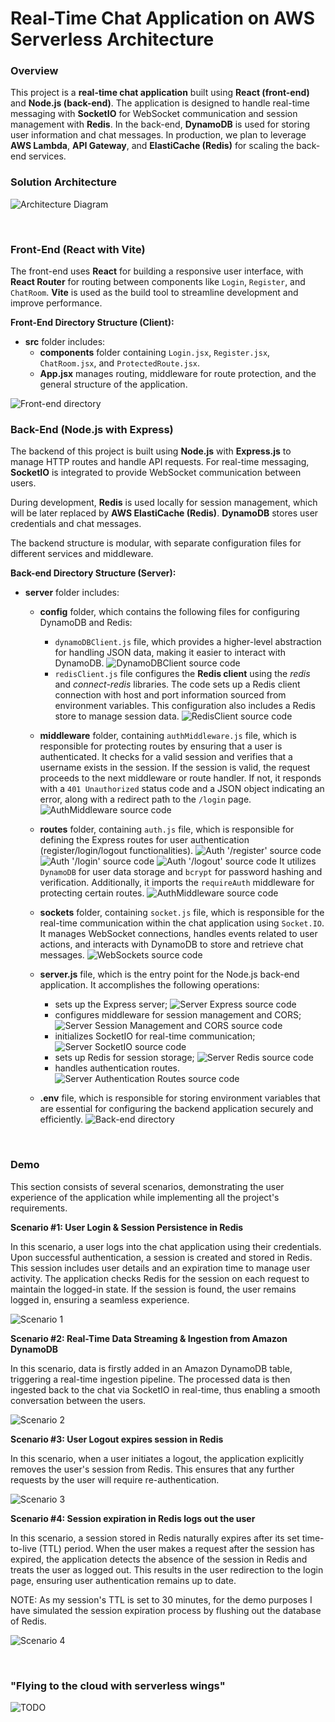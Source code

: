 # **Real-Time Chat Application on AWS Serverless Architecture**

### **Overview**

This project is a **real-time chat application** built using **React (front-end)** and **Node.js (back-end)**. The application is designed to handle real-time messaging with **SocketIO** for WebSocket communication and session management with **Redis**. In the back-end, **DynamoDB** is used for storing user information and chat messages. In production, we plan to leverage **AWS Lambda**, **API Gateway**, and **ElastiCache (Redis)** for scaling the back-end services.
<br>

### Solution Architecture 

<!-- Remove the above title once the diagram is ready -->
![Architecture Diagram](./images/todo.png)
<!-- TODO: Architecture Diagram -->

<br>

### **Front-End (React with Vite)**
The front-end uses **React** for building a responsive user interface, with **React Router** for routing between components like `Login`, `Register`, and `ChatRoom`. **Vite** is used as the build tool to streamline development and improve performance.

**Front-End Directory Structure (Client):**
- **src** folder includes:
  - **components** folder containing `Login.jsx`, `Register.jsx`, `ChatRoom.jsx`, and `ProtectedRoute.jsx`.
  - **App.jsx** manages routing, middleware for route protection, and the general structure of the application.
  
![Front-end directory](./images/frontend-directory.png)

### **Back-End (Node.js with Express)**

The backend of this project is built using **Node.js** with **Express.js** to manage HTTP routes and handle API requests. For real-time messaging, **SocketIO** is integrated to provide WebSocket communication between users. 

During development, **Redis** is used locally for session management, which will be later replaced by **AWS ElastiCache (Redis)**. **DynamoDB** stores user credentials and chat messages. 

The backend structure is modular, with separate configuration files for different services and middleware.

**Back-end Directory Structure (Server):**
- **server** folder includes:
  - **config** folder, which contains the following files for configuring DynamoDB and Redis:
    - `dynamoDBClient.js` file, which provides a higher-level abstraction for handling JSON data, making it easier to interact with DynamoDB.
    ![DynamoDBClient source code](./images/dynamoDBClient_source_code2.png)
    - `redisClient.js` file configures the **Redis client** using the *redis* and *connect-redis* libraries. The code sets up a Redis client connection with host and port information sourced from environment variables. This configuration also includes a Redis store to manage session data.
    ![RedisClient source code](./images/redisClient_source_code.png)
  - **middleware** folder, containing `authMiddleware.js` file, which is responsible for protecting routes by ensuring that a user is authenticated. It checks for a valid session and verifies that a username exists in the session. If the session is valid, the request proceeds to the next middleware or route handler. If not, it responds with a `401 Unauthorized` status code and a JSON object indicating an error, along with a redirect path to the `/login` page.
  ![AuthMiddleware source code](./images/authMiddleware_source_code.png)
  - **routes** folder, containing `auth.js` file, which is responsible for defining the Express routes for user authentication (register/login/logout functionalities).
  ![Auth '/register' source code](./images/auth_register_source_code.png)
  ![Auth '/login' source code](./images/auth_login_source_code.png)
  ![Auth '/logout' source code](./images/auth_logout_source_code.png)
  It utilizes `DynamoDB` for user data storage and `bcrypt` for password hashing and verification. Additionally, it imports the `requireAuth` middleware for protecting certain routes.
  ![AuthMiddleware source code](./images/auth_requireAuth_middleware_source_code.png)
  - **sockets** folder, containing `socket.js` file, which is responsible for the real-time communication within the chat application using `Socket.IO`. It manages WebSocket connections, handles events related to user actions, and interacts with DynamoDB to store and retrieve chat messages.
  ![WebSockets source code](./images/socket_source_code.png)
  - **server.js** file, which is the entry point for the Node.js back-end application. It accomplishes the following operations:
    - sets up the Express server;
      ![Server Express source code](./images/server_express_source_code.png)
    - configures middleware for session management and CORS;
      ![Server Session Management and CORS source code](./images/server_cors_session_source_code.png)
    - initializes SocketIO for real-time communication;
      ![Server SocketIO source code](./images/server_socket_source_code.png)
    - sets up Redis for session storage;
      ![Server Redis source code](./images/server_redis_source_code.png)
    - handles authentication routes.
      ![Server Authentication Routes source code](./images/server_authroutes_source_code.png)

  - **.env** file, which is responsible for storing environment variables that are essential for configuring the backend application securely and efficiently. 
  ![Back-end directory](./images/back-end-directory-structure.png)

<br>

### Demo

This section consists of several scenarios, demonstrating the user experience of the application while implementing all the project's requirements.

**Scenario #1: User Login & Session Persistence in Redis**

In this scenario, a user logs into the chat application using their credentials. Upon successful authentication, a session is created and stored in Redis. This session includes user details and an expiration time to manage user activity. The application checks Redis for the session on each request to maintain the logged-in state. If the session is found, the user remains logged in, ensuring a seamless experience.

![Scenario 1](./scenarios/Scenario_1.gif)

**Scenario #2: Real-Time Data Streaming & Ingestion from Amazon DynamoDB**

In this scenario, data is firstly added in an Amazon DynamoDB table, triggering a real-time ingestion pipeline. The processed data is then ingested back to the chat via SocketIO in real-time, thus enabling a smooth conversation between the users.

![Scenario 2](./scenarios/Scenario_2.gif)

**Scenario #3: User Logout expires session in Redis**

In this scenario, when a user initiates a logout, the application explicitly removes the user's session from Redis. This ensures that any further requests by the user will require re-authentication. 

![Scenario 3](./scenarios/Scenario_3.gif)

**Scenario #4: Session expiration in Redis logs out the user**

In this scenario, a session stored in Redis naturally expires after its set time-to-live (TTL) period. When the user makes a request after the session has expired, the application detects the absence of the session in Redis and treats the user as logged out. This results in the user redirection to the login page, ensuring user authentication remains up to date.

NOTE: As my session's TTL is set to 30 minutes, for the demo purposes I have simulated the session expiration process by flushing out the database of Redis.

![Scenario 4](./scenarios/Scenario_4.gif)

<br>

### "Flying to the cloud with serverless wings"

<!-- TODO: Migration to AWS cloud -->

![TODO](./images/todo.png)
